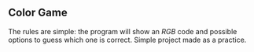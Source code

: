 ## Color Game
The rules are simple: the program will show an *RGB* code and possible options to guess which one is correct.
Simple project made as a practice.
